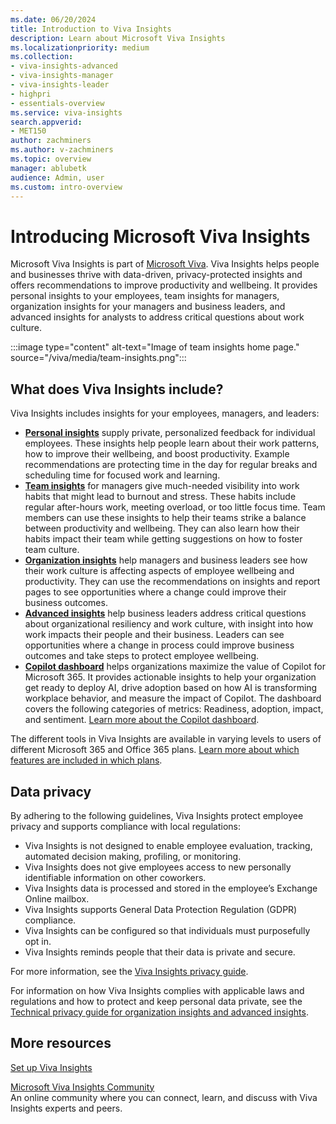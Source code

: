 ```yaml
---
ms.date: 06/20/2024
title: Introduction to Viva Insights
description: Learn about Microsoft Viva Insights
ms.localizationpriority: medium 
ms.collection: 
- viva-insights-advanced 
- viva-insights-manager
- viva-insights-leader
- highpri
- essentials-overview
ms.service: viva-insights
search.appverid: 
- MET150 
author: zachminers
ms.author: v-zachminers
ms.topic: overview
manager: ablubetk
audience: Admin, user
ms.custom: intro-overview
---
```


# Introducing Microsoft Viva Insights

Microsoft Viva Insights is part of [Microsoft Viva](https://www.microsoft.com/microsoft-viva). Viva Insights helps people and businesses thrive with data-driven, privacy-protected insights and offers recommendations to improve productivity and wellbeing.
It provides personal insights to your employees, team insights for managers, organization insights for your managers and business leaders, and advanced insights for analysts to address critical questions about work culture.

:::image type="content" alt-text="Image of team insights home page." source="/viva/media/team-insights.png":::

## What does Viva Insights include?
Viva Insights includes insights for your employees, managers, and leaders:
- **[Personal insights](https://support.microsoft.com/topic/personal-insights-in-viva-insights-1d501790-479b-44f4-9876-97538869fc73)** supply private, personalized feedback for individual employees. These insights help people learn about their work patterns, how to improve their wellbeing, and boost productivity. Example recommendations are protecting time in the day for regular breaks and scheduling time for focused work and learning.
- **[Team insights](/viva/insights/org-team-insights/team-insights)** for managers give much-needed visibility into work habits that might lead to burnout and stress. These habits include regular after-hours work, meeting overload, or too little focus time. Team members can use these insights to help their teams strike a balance between productivity and wellbeing. They can also learn how their habits impact their team while getting suggestions on how to foster team culture.
- **[Organization insights](/viva/insights/org-team-insights/org-insights)** help managers and business leaders see how their work culture is affecting aspects of employee wellbeing and productivity. They can use the recommendations on insights and report pages to see opportunities where a change could improve their business outcomes.
- **[Advanced insights](/viva/insights/advanced/introduction-to-advanced-insights)**  help business leaders address critical questions about organizational resiliency and work culture, with insight into how work impacts their people and their business. Leaders can see opportunities where a change in process could improve business outcomes and take steps to protect employee wellbeing.
- **[Copilot dashboard](/viva/insights/org-team-insights/copilot-dashboard)** helps organizations maximize the value of Copilot for Microsoft 365. It provides actionable insights to help your organization get ready to deploy AI, drive adoption based on how AI is transforming workplace behavior, and measure the impact of Copilot.
The dashboard covers the following categories of metrics: Readiness, adoption, impact, and sentiment. [Learn more about the Copilot dashboard](/Viva/insights/org-team-insights/copilot-dashboard).


The different tools in Viva Insights are available in varying levels to users of different Microsoft 365 and Office 365 plans. [Learn more about which features are included in which plans](/viva/insights/advanced/setup-maint/environment-requirements).

## Data privacy
By adhering to the following guidelines, Viva Insights protect employee privacy and supports compliance with local regulations:
- Viva Insights is not designed to enable employee evaluation, tracking, automated decision making, profiling, or monitoring.
- Viva Insights does not give employees access to new personally identifiable information on other coworkers.
- Viva Insights data is processed and stored in the employee’s Exchange Online mailbox.
- Viva Insights supports General Data Protection Regulation (GDPR) compliance.
- Viva Insights can be configured so that individuals must purposefully opt in.
- Viva Insights reminds people that their data is private and secure.

For more information, see the [Viva Insights privacy guide](/viva/insights/personal/overview/privacy-guide-admins).

For information on how Viva Insights complies with applicable laws and regulations and how to protect and keep personal data private, see the [Technical privacy guide for organization insights and advanced insights](/viva/insights/advanced/privacy/privacy).

## More resources
[Set up Viva Insights](/viva/insights/advanced/setup-maint/landing)

[Microsoft Viva Insights Community](https://community.vivainsights.microsoft.com/)<br>
An online community where you can connect, learn, and discuss with Viva Insights experts and peers.
